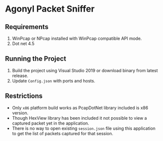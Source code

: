 # Agonyl Packet Sniffer

Requirements
------------
1. WinPcap or NPcap installed with WinPcap compatible API mode.
2. Dot net 4.5

Running the Project
-------------------
1. Build the project using Visual Studio 2019 or download binary from latest release.
2. Update `Config.json` with ports and hosts.

Restrictions
-------------
* Only `x86` platform build works as PcapDotNet library included is x86 version.
* Though HexView library has been included it not possible to view a captured packet yet in the application.
* There is no way to open existing `session.json` file using this application to get the list of packets captured for that session.
